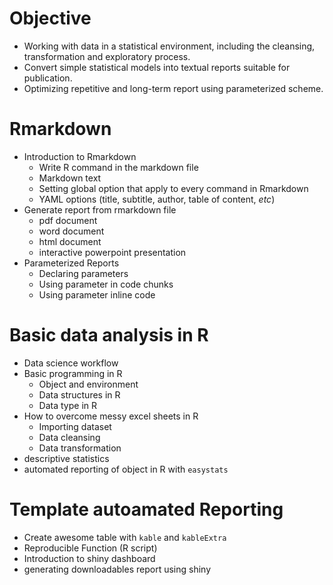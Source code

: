 # Objective

* Working with data in a statistical environment, including the cleansing, transformation and exploratory process.
* Convert simple statistical models into textual reports suitable for publication.
* Optimizing repetitive and long-term report using parameterized scheme.

# Rmarkdown

* Introduction to Rmarkdown
  * Write R command in the markdown file
  * Markdown text
  * Setting global option that apply to every command in Rmarkdown
  * YAML options (title, subtitle, author, table of content, *etc*)
* Generate report from rmarkdown file
  * pdf document
  * word document
  * html document
  * interactive powerpoint presentation
* Parameterized Reports
  * Declaring parameters
  * Using parameter in code chunks
  * Using parameter inline code

# Basic data analysis in R

* Data science workflow
* Basic programming in R
  * Object and environment
  * Data structures in R
  * Data type in R
* How to overcome messy excel sheets in R
  * Importing dataset
  * Data cleansing
  * Data transformation
* descriptive statistics
* automated reporting of object in R with `easystats` 

# Template autoamated Reporting

* Create awesome table with `kable` and `kableExtra`
* Reproducible Function (R script)
* Introduction to shiny dashboard
* generating downloadables report using shiny